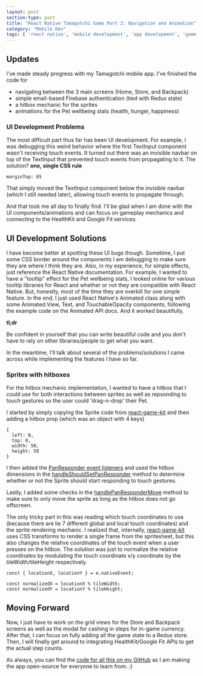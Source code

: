 ```yaml
---
layout: post
section-type: post
title: "React Native Tamagotchi Game Part 2: Navigation and Animation"
category: "Mobile Dev"
tags: [ 'react native', 'mobile development', 'app development', 'game', 'navigation', 'animation' ]
---
```


## Updates
I've made steady progress with my Tamagotchi mobile app. I've finished the
code for
- navigating between the 3 main screens (Home, Store, and Backpack)
- simple email-based Firebase authentication (tied with Redux state)
- a hitbox mechanic for the sprites
- animations for the Pet wellbeing stats (health, hunger, happiness)


### UI Development Problems
The most difficult part thus far has been UI development. For example, I was
debugging this weird behavior where the first TextInput component wasn't
receiving touch events. It turned out there was an invisible navbar on top of
the TextInput that prevented touch events from propagating to it. The solution?
**one, single CSS rule**

`
  marginTop: 65  
`

That simply moved the TextInput component below the invisible navbar (which I
still needed later), allowing touch events to propagate through.

And that took me all day to finally find. I'll be glad when I am done with the
UI components/animations and can focus on gameplay mechanics and connecting to
the HealthKit and Google Fit services.

## UI Development Solutions

I have become better at spotting these UI bugs though. Sometime, I put some CSS
border around the components I am debugging to make sure they are where I think
they are. Also, in my experience, for simple effects, just reference the React
Native documentation. For example, I wanted to have a "tooltip" effect for the
Pet wellbeing stats, I looked online for various tooltip libraries for React and
whether or not they are compatible with React Native. But, honestly, most of the
time they are overkill for one simple feature. In the end, I just used React
Native's Animated class along with some Animated.View, Text, and TouchableOpacity
components, following the example code on the Animated API docs.
And it worked beautifully.

**tl;dr**

Be confident in yourself that you can write beautiful code and you don't
have to rely on other libraries/people to get what you want.

In the meantime, I'll talk about several of the problems/solutions I came across
while implementing the features I have so far.

### Sprites with hitboxes

For the hitbox mechanic implementation, I wanted to have a hitbox that I could use for both interactions between sprites as well as repsonding to touch gestures so the user could 'drag-n-drop' their Pet.

I started by simply copying the Sprite code from
[react-game-kit](https://github.com/FormidableLabs/react-game-kit) and then
adding a hitbox prop (which was an object with 4 keys)

```
{
  left: 0,
  top: 0,
  width: 50,
  height: 50
}
```
I then added the [PanResponder event listeners](https://facebook.github.io/react-native/docs/panresponder.html) and used the hitbox dimensions in the [handleShouldSetPanResponder](https://facebook.github.io/react-native/docs/gesture-responder-system.html#responder-lifecycle) method to determine whether or not the Sprite should start responding to touch gestures.

Lastly, I added some checks in the [handlePanResponderMove](https://facebook.github.io/react-native/docs/panresponder.html) method to make sure to only move the sprite as long as the hitbox does not go offscreen.

The only tricky part in this was reading which touch coordinates to use (because there are lie 7 different global and local touch coordinates) and the sprite rendering mechanic. I realized that, internally, [react-game-kit](https://github.com/FormidableLabs/react-game-kit) uses CSS transforms to render a single frame from the spritesheet, but this also changes the relative coordinates of the touch event when a user presses on the hitbox. The solution was just to normalize the relative coordinates by modulating the touch coordinate x/y coordinate by the tileWidth/tileHeight respectively.

```
const { locationX, locationY } = e.nativeEvent;

const normalizedX = locationX % tileWidth;
const normalizedY = locationY % tileHeight;
```

## Moving Forward
Now, I just have to work on the grid views for the Store and Backpack screens as well as the modal for cashing in steps for in-game currency. After that, I can focus on fully adding all the game state to a Redux store. Then, I will finally get around to integrating HealthKit/Google Fit APIs to get the actual step counts.

As always, you can find the [code for all this on my GitHub](https://github.com/MishaShapo/CaGif) as I am making the app open-source for everyone to learn from. :)
